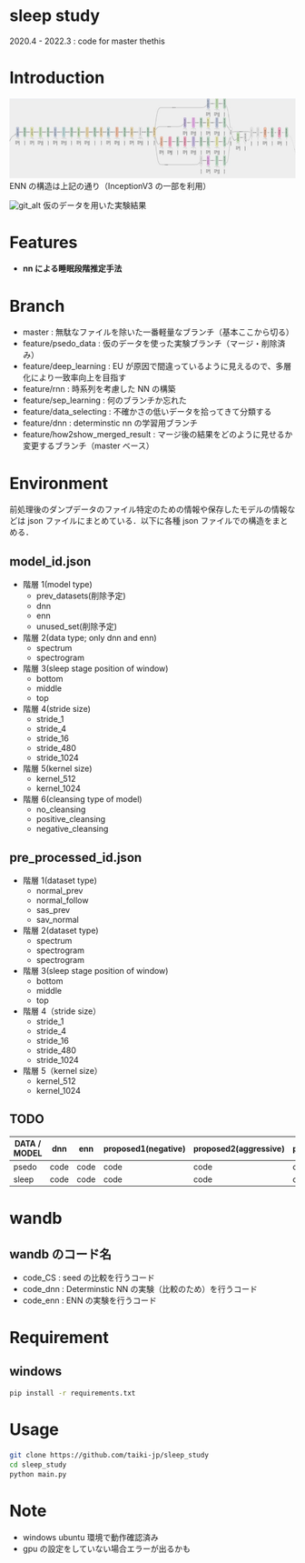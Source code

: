 # sleep study

2020.4 - 2022.3 : code for master thethis

# Introduction

![net_alt](gallery/my_network.png "my_network")
ENN の構造は上記の通り（InceptionV3 の一部を利用）

![git_alt](gallery/out.gif "my_psedo")
仮のデータを用いた実験結果

# Features

- <strong>nn による睡眠段階推定手法</strong>

# Branch

- master : 無駄なファイルを除いた一番軽量なブランチ（基本ここから切る）
- feature/psedo_data : 仮のデータを使った実験ブランチ（マージ・削除済み）
- feature/deep_learning : EU が原因で間違っているように見えるので、多層化により一致率向上を目指す
- feature/rnn : 時系列を考慮した NN の構築
- feature/sep_learning : 何のブランチか忘れた
- feature/data_selecting : 不確かさの低いデータを拾ってきて分類する
- feature/dnn : determinstic nn の学習用ブランチ
- feature/how2show_merged_result : マージ後の結果をどのように見せるか変更するブランチ（master ベース）

# Environment

前処理後のダンプデータのファイル特定のための情報や保存したモデルの情報などは json ファイルにまとめている．以下に各種 json ファイルでの構造をまとめる．

## model_id.json

- 階層 1(model type)
  - prev_datasets(削除予定)
  - dnn
  - enn
  - unused_set(削除予定)
- 階層 2(data type; only dnn and enn)
  - spectrum
  - spectrogram
- 階層 3(sleep stage position of window)
  - bottom
  - middle
  - top
- 階層 4(stride size)
  - stride_1
  - stride_4
  - stride_16
  - stride_480
  - stride_1024
- 階層 5(kernel size)
  - kernel_512
  - kernel_1024
- 階層 6(cleansing type of model)
  - no_cleansing
  - positive_cleansing
  - negative_cleansing

## pre_processed_id.json

- 階層 1(dataset type)
  - normal_prev
  - normal_follow
  - sas_prev
  - sav_normal
- 階層 2(dataset type)
  - spectrum
  - spectrogram
  - spectrogram
- 階層 3(sleep stage position of window)
  - bottom
  - middle
  - top
- 階層 4（stride size）
  - stride_1
  - stride_4
  - stride_16
  - stride_480
  - stride_1024
- 階層 5（kernel size）
  - kernel_512
  - kernel_1024

## TODO

| DATA / MODEL | dnn  | enn  | proposed1(negative) | proposed2(aggressive) | proposed3(hierarichical) |
| ------------ | ---- | ---- | ------------------- | --------------------- | ------------------------ |
| psedo        | code | code | code                | code                  | code                     |
| sleep        | code | code | code                | code                  | code                     |

# wandb

## wandb のコード名

- code_CS : seed の比較を行うコード
- code_dnn : Determinstic NN の実験（比較のため）を行うコード
- code_enn : ENN の実験を行うコード

# Requirement

## windows

```bash
pip install -r requirements.txt
```

# Usage

```bash
git clone https://github.com/taiki-jp/sleep_study
cd sleep_study
python main.py
```

# Note

- windows ubuntu 環境で動作確認済み
- gpu の設定をしていない場合エラーが出るかも

